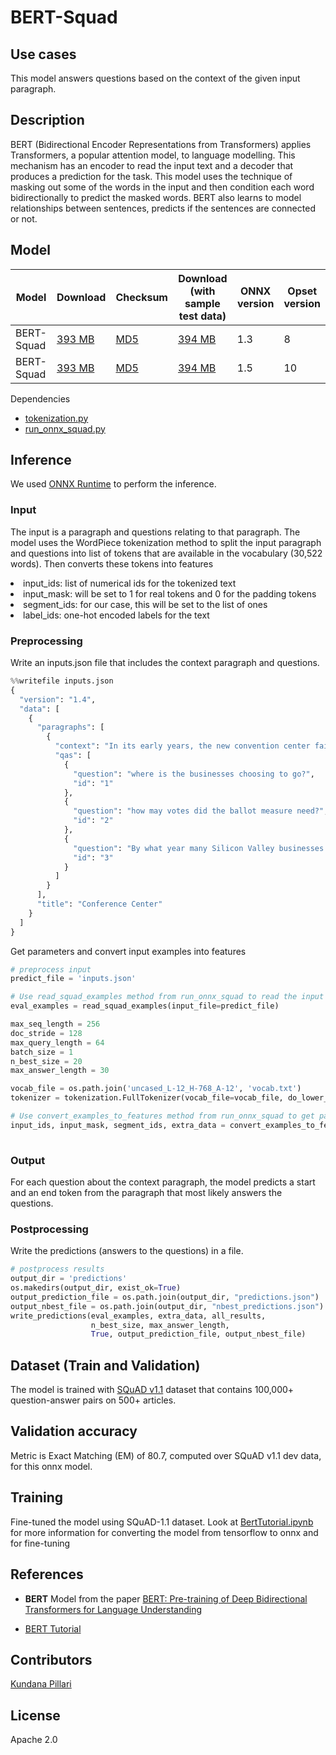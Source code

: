 # BERT-Squad

## Use cases
This model answers questions based on the context of the given input paragraph.   

## Description
BERT (Bidirectional Encoder Representations from Transformers) applies Transformers, a popular attention model, to language modelling. This mechanism has an encoder to read the input text and a decoder that produces a prediction for the task. This model uses the technique of masking out some of the words in the input and then condition each word bidirectionally to predict the masked words. BERT also learns to model relationships between sentences, predicts if the sentences are connected or not.

## Model

 |Model        |Download  |Checksum|Download (with sample test data)| ONNX version |Opset version|
| ------------- | ------------- | ------------- | ------------- | ------------- | ------------- |
|BERT-Squad| [393 MB](https://github.com/onnx/models/blob/master/text/machine_comprehension/bert-squad/model/bertsquad-8.onnx)  |[MD5](https://github.com/onnx/models/blob/master/text/machine_comprehension/bert-squad/model/bert-md5.txt) |  [394 MB](https://github.com/onnx/models/blob/master/text/machine_comprehension/bert-squad/model/bertsquad-8.tar.gz) |  1.3 | 8|
|BERT-Squad| [393 MB](https://github.com/onnx/models/blob/master/text/machine_comprehension/bert-squad/model/bertsquad-10.onnx)  |[MD5](https://github.com/onnx/models/blob/master/text/machine_comprehension/bert-squad/model/bert-md5.txt) |  [394 MB](https://github.com/onnx/models/blob/master/text/machine_comprehension/bert-squad/model/bertsquad-10.tar.gz) |  1.5 | 10|

Dependencies
* [tokenization.py](https://github.com/onnx/models/blob/master/text/machine_comprehension/bert-squad/dependencies/tokenization.py)
* [run_onnx_squad.py](https://github.com/onnx/models/blob/master/text/machine_comprehension/bert-squad/dependencies/run_onnx_squad.py)

## Inference
We used [ONNX Runtime](https://github.com/microsoft/onnxruntime) to perform the inference.

### Input
The input is a paragraph and questions relating to that paragraph. The model uses the WordPiece tokenization method to split the input paragraph and questions into list of tokens that are available in the vocabulary (30,522 words).
Then converts these tokens into features
<li>input_ids: list of numerical ids for the tokenized text
<li>input_mask: will be set to 1 for real tokens and 0 for the padding tokens
<li>segment_ids: for our case, this will be set to the list of ones
<li>label_ids: one-hot encoded labels for the text

### Preprocessing
Write an inputs.json file that includes the context paragraph and questions.
```python
%%writefile inputs.json
{
  "version": "1.4",
  "data": [
    {
      "paragraphs": [
        {
          "context": "In its early years, the new convention center failed to meet attendance and revenue expectations.[12] By 2002, many Silicon Valley businesses were choosing the much larger Moscone Center in San Francisco over the San Jose Convention Center due to the latter's limited space. A ballot measure to finance an expansion via a hotel tax failed to reach the required two-thirds majority to pass. In June 2005, Team San Jose built the South Hall, a $6.77 million, blue and white tent, adding 80,000 square feet (7,400 m2) of exhibit space",
          "qas": [
            {
              "question": "where is the businesses choosing to go?",
              "id": "1"
            },
            {
              "question": "how may votes did the ballot measure need?",
              "id": "2"
            },
            {
              "question": "By what year many Silicon Valley businesses were choosing the Moscone Center?",
              "id": "3"
            }
          ]
        }
      ],
      "title": "Conference Center"
    }
  ]
}
```
Get parameters and convert input examples into features
```python
# preprocess input
predict_file = 'inputs.json'

# Use read_squad_examples method from run_onnx_squad to read the input file
eval_examples = read_squad_examples(input_file=predict_file)

max_seq_length = 256
doc_stride = 128
max_query_length = 64
batch_size = 1
n_best_size = 20
max_answer_length = 30

vocab_file = os.path.join('uncased_L-12_H-768_A-12', 'vocab.txt')
tokenizer = tokenization.FullTokenizer(vocab_file=vocab_file, do_lower_case=True)

# Use convert_examples_to_features method from run_onnx_squad to get parameters from the input
input_ids, input_mask, segment_ids, extra_data = convert_examples_to_features(eval_examples, tokenizer,
                                                                              max_seq_length, doc_stride, max_query_length)
```

### Output
For each question about the context paragraph, the model predicts a start and an end token from the paragraph that most likely answers the questions.

### Postprocessing
Write the predictions (answers to the questions) in a file.
```python
# postprocess results
output_dir = 'predictions'
os.makedirs(output_dir, exist_ok=True)
output_prediction_file = os.path.join(output_dir, "predictions.json")
output_nbest_file = os.path.join(output_dir, "nbest_predictions.json")
write_predictions(eval_examples, extra_data, all_results,
                  n_best_size, max_answer_length,
                  True, output_prediction_file, output_nbest_file)
```

## Dataset (Train and Validation)
The model is trained with [SQuAD v1.1](https://rajpurkar.github.io/SQuAD-explorer/explore/1.1/dev/) dataset that contains 100,000+ question-answer pairs on 500+ articles.

## Validation accuracy
Metric is Exact Matching (EM) of 80.7, computed over SQuAD v1.1 dev data, for this onnx model.

## Training
Fine-tuned the model using SQuAD-1.1 dataset. Look at [BertTutorial.ipynb](https://github.com/onnx/tensorflow-onnx/blob/master/tutorials/BertTutorial.ipynb) for more information for converting the model from tensorflow to onnx and for fine-tuning


## References
* **BERT** Model from the paper [BERT: Pre-training of Deep Bidirectional Transformers for Language Understanding](https://arxiv.org/abs/1810.04805)

* [BERT Tutorial](https://github.com/onnx/tensorflow-onnx/blob/master/tutorials/BertTutorial.ipynb)
## Contributors
[Kundana Pillari](https://github.com/kundanapillari)

## License
Apache 2.0
